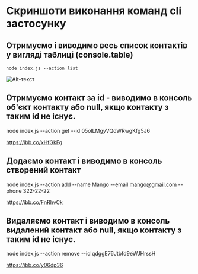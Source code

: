 # Скриншоти виконання команд cli застосунку
## Отримуємо і виводимо весь список контактів у вигляді таблиці (console.table)
  ```node index.js --action list```

![Alt-текст](https://ibb.co/mBxzN8z "Заголовок изображения")


## Отримуємо контакт за id - виводимо в консоль об'єкт контакту або null, якщо контакту з таким id не існує.
  node index.js --action get --id 05olLMgyVQdWRwgKfg5J6

https://ibb.co/xHfGkFg

## Додаємо контакт і виводимо в консоль створений контакт
  node index.js --action add --name Mango --email mango@gmail.com --phone 322-22-22

https://ibb.co/FnRhvCk

## Видаляємо контакт і виводимо в консоль видалений контакт або null, якщо контакту з таким id не існує.
  node index.js --action remove --id qdggE76Jtbfd9eWJHrssH

https://ibb.co/y06dp36

